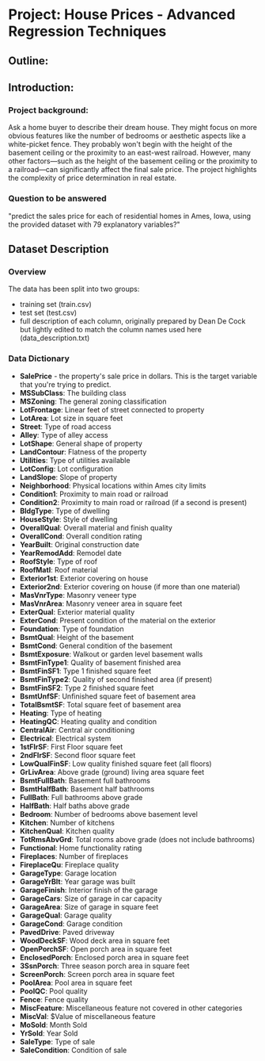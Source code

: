 # Project: House Prices - Advanced Regression Techniques
## Outline:

## Introduction:

### Project background:
Ask a home buyer to describe their dream house. They might focus on more obvious features like the number of bedrooms or aesthetic aspects like a white-picket fence. They probably won't begin with the height of the basement ceiling or the proximity to an east-west railroad. However, many other factors—such as the height of the basement ceiling or the proximity to a railroad—can significantly affect the final sale price. The project highlights the complexity of price determination in real estate.


### Question to be answered
"predict the sales price for each of residential homes in Ames, Iowa, using the provided dataset with 79 explanatory variables?"

## Dataset Description
### Overview
The data has been split into two groups:
* training set (train.csv)
* test set (test.csv)
* full description of each column, originally prepared by Dean De Cock but lightly edited to match the column names used here (data_description.txt) 
  
### Data Dictionary

<ul>
<li><strong>SalePrice</strong> - the property's sale price in dollars. This is the target variable that you're trying to predict.</li>
<li><strong>MSSubClass</strong>: The building class</li>
<li><strong>MSZoning</strong>: The general zoning classification</li>
<li><strong>LotFrontage</strong>: Linear feet of street connected to property</li>
<li><strong>LotArea</strong>: Lot size in square feet</li>
<li><strong>Street</strong>: Type of road access</li>
<li><strong>Alley</strong>: Type of alley access</li>
<li><strong>LotShape</strong>: General shape of property</li>
<li><strong>LandContour</strong>: Flatness of the property</li>
<li><strong>Utilities</strong>: Type of utilities available</li>
<li><strong>LotConfig</strong>: Lot configuration</li>
<li><strong>LandSlope</strong>: Slope of property</li>
<li><strong>Neighborhood</strong>: Physical locations within Ames city limits</li>
<li><strong>Condition1</strong>: Proximity to main road or railroad</li>
<li><strong>Condition2</strong>: Proximity to main road or railroad (if a second is present)</li>
<li><strong>BldgType</strong>: Type of dwelling</li>
<li><strong>HouseStyle</strong>: Style of dwelling</li>
<li><strong>OverallQual</strong>: Overall material and finish quality</li>
<li><strong>OverallCond</strong>: Overall condition rating</li>
<li><strong>YearBuilt</strong>: Original construction date</li>
<li><strong>YearRemodAdd</strong>: Remodel date</li>
<li><strong>RoofStyle</strong>: Type of roof</li>
<li><strong>RoofMatl</strong>: Roof material</li>
<li><strong>Exterior1st</strong>: Exterior covering on house</li>
<li><strong>Exterior2nd</strong>: Exterior covering on house (if more than one material)</li>
<li><strong>MasVnrType</strong>: Masonry veneer type</li>
<li><strong>MasVnrArea</strong>: Masonry veneer area in square feet</li>
<li><strong>ExterQual</strong>: Exterior material quality</li>
<li><strong>ExterCond</strong>: Present condition of the material on the exterior</li>
<li><strong>Foundation</strong>: Type of foundation</li>
<li><strong>BsmtQual</strong>: Height of the basement</li>
<li><strong>BsmtCond</strong>: General condition of the basement</li>
<li><strong>BsmtExposure</strong>: Walkout or garden level basement walls</li>
<li><strong>BsmtFinType1</strong>: Quality of basement finished area</li>
<li><strong>BsmtFinSF1</strong>: Type 1 finished square feet</li>
<li><strong>BsmtFinType2</strong>: Quality of second finished area (if present)</li>
<li><strong>BsmtFinSF2</strong>: Type 2 finished square feet</li>
<li><strong>BsmtUnfSF</strong>: Unfinished square feet of basement area</li>
<li><strong>TotalBsmtSF</strong>: Total square feet of basement area</li>
<li><strong>Heating</strong>: Type of heating</li>
<li><strong>HeatingQC</strong>: Heating quality and condition</li>
<li><strong>CentralAir</strong>: Central air conditioning</li>
<li><strong>Electrical</strong>: Electrical system</li>
<li><strong>1stFlrSF</strong>: First Floor square feet</li>
<li><strong>2ndFlrSF</strong>: Second floor square feet</li>
<li><strong>LowQualFinSF</strong>: Low quality finished square feet (all floors)</li>
<li><strong>GrLivArea</strong>: Above grade (ground) living area square feet</li>
<li><strong>BsmtFullBath</strong>: Basement full bathrooms</li>
<li><strong>BsmtHalfBath</strong>: Basement half bathrooms</li>
<li><strong>FullBath</strong>: Full bathrooms above grade</li>
<li><strong>HalfBath</strong>: Half baths above grade</li>
<li><strong>Bedroom</strong>: Number of bedrooms above basement level</li>
<li><strong>Kitchen</strong>: Number of kitchens</li>
<li><strong>KitchenQual</strong>: Kitchen quality</li>
<li><strong>TotRmsAbvGrd</strong>: Total rooms above grade (does not include bathrooms)</li>
<li><strong>Functional</strong>: Home functionality rating</li>
<li><strong>Fireplaces</strong>: Number of fireplaces</li>
<li><strong>FireplaceQu</strong>: Fireplace quality</li>
<li><strong>GarageType</strong>: Garage location</li>
<li><strong>GarageYrBlt</strong>: Year garage was built</li>
<li><strong>GarageFinish</strong>: Interior finish of the garage</li>
<li><strong>GarageCars</strong>: Size of garage in car capacity</li>
<li><strong>GarageArea</strong>: Size of garage in square feet</li>
<li><strong>GarageQual</strong>: Garage quality</li>
<li><strong>GarageCond</strong>: Garage condition</li>
<li><strong>PavedDrive</strong>: Paved driveway</li>
<li><strong>WoodDeckSF</strong>: Wood deck area in square feet</li>
<li><strong>OpenPorchSF</strong>: Open porch area in square feet</li>
<li><strong>EnclosedPorch</strong>: Enclosed porch area in square feet</li>
<li><strong>3SsnPorch</strong>: Three season porch area in square feet</li>
<li><strong>ScreenPorch</strong>: Screen porch area in square feet</li>
<li><strong>PoolArea</strong>: Pool area in square feet</li>
<li><strong>PoolQC</strong>: Pool quality</li>
<li><strong>Fence</strong>: Fence quality</li>
<li><strong>MiscFeature</strong>: Miscellaneous feature not covered in other categories</li>
<li><strong>MiscVal</strong>: $Value of miscellaneous feature</li>
<li><strong>MoSold</strong>: Month Sold</li>
<li><strong>YrSold</strong>: Year Sold</li>
<li><strong>SaleType</strong>: Type of sale</li>
<li><strong>SaleCondition</strong>: Condition of sale</li>
</ul>
